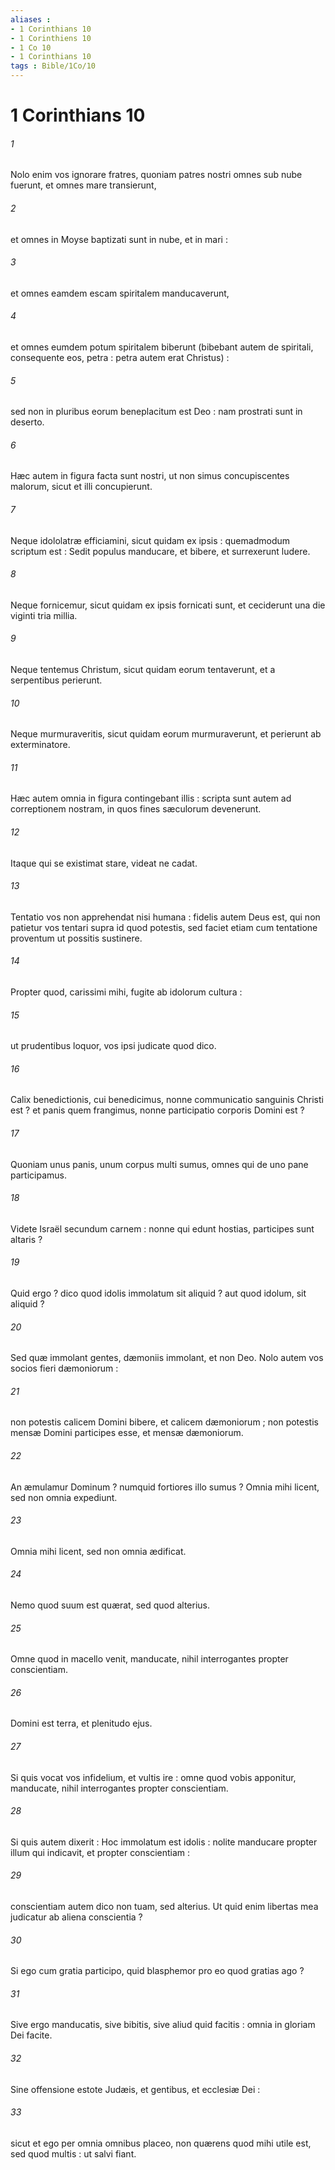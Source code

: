 ```yaml
---
aliases : 
- 1 Corinthians 10
- 1 Corinthiens 10
- 1 Co 10
- 1 Corinthians 10
tags : Bible/1Co/10
---
```


# 1 Corinthians 10

###### 1
Nolo enim vos ignorare fratres, quoniam patres nostri omnes sub nube fuerunt, et omnes mare transierunt,
###### 2
et omnes in Moyse baptizati sunt in nube, et in mari :
###### 3
et omnes eamdem escam spiritalem manducaverunt,
###### 4
et omnes eumdem potum spiritalem biberunt (bibebant autem de spiritali, consequente eos, petra : petra autem erat Christus) :
###### 5
sed non in pluribus eorum beneplacitum est Deo : nam prostrati sunt in deserto.
###### 6
Hæc autem in figura facta sunt nostri, ut non simus concupiscentes malorum, sicut et illi concupierunt.
###### 7
Neque idololatræ efficiamini, sicut quidam ex ipsis : quemadmodum scriptum est : Sedit populus manducare, et bibere, et surrexerunt ludere.
###### 8
Neque fornicemur, sicut quidam ex ipsis fornicati sunt, et ceciderunt una die viginti tria millia.
###### 9
Neque tentemus Christum, sicut quidam eorum tentaverunt, et a serpentibus perierunt.
###### 10
Neque murmuraveritis, sicut quidam eorum murmuraverunt, et perierunt ab exterminatore.
###### 11
Hæc autem omnia in figura contingebant illis : scripta sunt autem ad correptionem nostram, in quos fines sæculorum devenerunt.
###### 12
Itaque qui se existimat stare, videat ne cadat.
###### 13
Tentatio vos non apprehendat nisi humana : fidelis autem Deus est, qui non patietur vos tentari supra id quod potestis, sed faciet etiam cum tentatione proventum ut possitis sustinere.
###### 14
Propter quod, carissimi mihi, fugite ab idolorum cultura :
###### 15
ut prudentibus loquor, vos ipsi judicate quod dico.
###### 16
Calix benedictionis, cui benedicimus, nonne communicatio sanguinis Christi est ? et panis quem frangimus, nonne participatio corporis Domini est ?
###### 17
Quoniam unus panis, unum corpus multi sumus, omnes qui de uno pane participamus.
###### 18
Videte Israël secundum carnem : nonne qui edunt hostias, participes sunt altaris ?
###### 19
Quid ergo ? dico quod idolis immolatum sit aliquid ? aut quod idolum, sit aliquid ?
###### 20
Sed quæ immolant gentes, dæmoniis immolant, et non Deo. Nolo autem vos socios fieri dæmoniorum :
###### 21
non potestis calicem Domini bibere, et calicem dæmoniorum ; non potestis mensæ Domini participes esse, et mensæ dæmoniorum.
###### 22
An æmulamur Dominum ? numquid fortiores illo sumus ? Omnia mihi licent, sed non omnia expediunt.
###### 23
Omnia mihi licent, sed non omnia ædificat.
###### 24
Nemo quod suum est quærat, sed quod alterius.
###### 25
Omne quod in macello venit, manducate, nihil interrogantes propter conscientiam.
###### 26
Domini est terra, et plenitudo ejus.
###### 27
Si quis vocat vos infidelium, et vultis ire : omne quod vobis apponitur, manducate, nihil interrogantes propter conscientiam.
###### 28
Si quis autem dixerit : Hoc immolatum est idolis : nolite manducare propter illum qui indicavit, et propter conscientiam :
###### 29
conscientiam autem dico non tuam, sed alterius. Ut quid enim libertas mea judicatur ab aliena conscientia ?
###### 30
Si ego cum gratia participo, quid blasphemor pro eo quod gratias ago ?
###### 31
Sive ergo manducatis, sive bibitis, sive aliud quid facitis : omnia in gloriam Dei facite.
###### 32
Sine offensione estote Judæis, et gentibus, et ecclesiæ Dei :
###### 33
sicut et ego per omnia omnibus placeo, non quærens quod mihi utile est, sed quod multis : ut salvi fiant.
